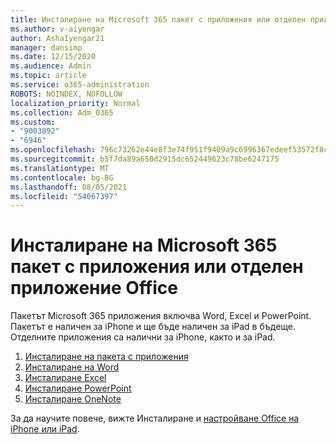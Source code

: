 ```yaml
---
title: Инсталиране на Microsoft 365 пакет с приложения или отделен приложение Office
ms.author: v-aiyengar
author: AshaIyengar21
manager: dansimp
ms.date: 12/15/2020
ms.audience: Admin
ms.topic: article
ms.service: o365-administration
ROBOTS: NOINDEX, NOFOLLOW
localization_priority: Normal
ms.collection: Adm_O365
ms.custom:
- "9003892"
- "6946"
ms.openlocfilehash: 796c73262e44e8f3e74f951f9409a9c6996367edeef53572f8caf6bbb56adf47
ms.sourcegitcommit: b5f7da89a650d2915dc652449623c78be6247175
ms.translationtype: MT
ms.contentlocale: bg-BG
ms.lasthandoff: 08/05/2021
ms.locfileid: "54067397"
---
```

# <a name="install-the-microsoft-365-app-bundle-or-an-individual-office-app"></a>Инсталиране на Microsoft 365 пакет с приложения или отделен приложение Office

Пакетът Microsoft 365 приложения включва Word, Excel и PowerPoint. Пакетът е наличен за iPhone и ще бъде наличен за iPad в бъдеще. Отделните приложения са налични за iPhone, както и за iPad.

1. [Инсталиране на пакета с приложения](https://go.microsoft.com/fwlink/?linkid=2136762)
1. [Инсталиране на Word](https://go.microsoft.com/fwlink/?linkid=2136974)
1. [Инсталиране Excel](https://go.microsoft.com/fwlink/?linkid=2136975)
1. [Инсталиране PowerPoint](https://go.microsoft.com/fwlink/?linkid=2136882)
1. [Инсталиране OneNote](https://go.microsoft.com/fwlink/?linkid=2136883)

За да научите повече, вижте Инсталиране и [настройване Office на iPhone или iPad](https://go.microsoft.com/fwlink/?linkid=2135560).
